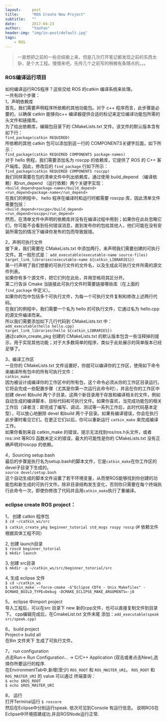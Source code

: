 ```yaml
---
layout:     post
title:      "ROS Create New Project"
subtitle:   ""
date:       2017-04-23
author:     "YaoYao"
header-img: "img/in-post/default.jpg"
tags:
    - ROS
---
```


> 一直想把之前的一些总结搬上来，但是几次打开笔记都发现之前的东西太杂，是个大工程。慢慢来吧，先传几个之前写的稍微有条理点的。。。

### ROS编译运行项目

如何编译运行ROS程序？这些交给 ROS 的catkin 编译系统来处理。   
一共有四个步骤：   
1，声明依赖库   
首先，我们需要声明程序所依赖的其他功能包。对于 c++ 程序而言，此步骤是必要的，以确保 catkin 能够向c++ 编译器提供合适的标记来定位编译功能包所需的头文件和链接库。   
为了给出依赖库，编辑包目录下的 CMakeLists.txt 文件。该文件的默认版本含有如下行：   
`find_package(catkin REQUIRED)`       
所依赖的其他 catkin 包可以添加到这一行的 COMPONENTS关键字后面，如下所示：   
`find_package(catkin REQUIRED COMPONENTS package-names)`    
对于 hello 例程，我们需要添加名为 roscpp 的依赖库，它提供了 ROS 的 C++ 客户端库。因此，修改后的 `find_package` 行如下所示：    
`find_package(catkin REQUIRED COMPONENTS roscpp)`    
我们同样需要在包的清单文件中列出依赖库，通过使用 build_depend （编译依赖）和run_depend （运行依赖）两个关键字实现：    
    `<build_depend>package-name</build_depend>`    
    `<run_depend>package-name</run_depend> `   
在我们的例程中， hello 程序在编译时和运行时都需要 roscpp 库，因此清单文件需要包括：    
`<build_depend>roscpp</build_depend>`    
`<run_depend>roscpp</run_depend> `   
然而，在清单文件中声明的依赖库并没有在编译过程中用到；如果你在此处忽略它们，你可能不会看到任何错误消息，直到发布你的包给其他人，他们可能在没有安装所需包的情况下编译你发布的包而导致报错。    

2，声明可执行文件    
接下来，我们需要在 CMakeLists.txt 中添加两行，来声明我们需要创建的可执行文件。其一般形式是：
`add_executable(executable-name source-files)`     
`target_link_libraries(executable-name ${catkin_LIBRARIES})`    
第一行声明了我们想要的可执行文件的文件名，以及生成此可执行文件所需的源文件列表。    
如果你有多个源文件，把它们列在此处，并用空格将其区分开。    
第二行告诉 Cmake 当链接此可执行文件时需要链接哪些库（在上面的 `find_package` 中定义）。      
如果你的包中包括多个可执行文件，为每一个可执行文件复制和修改上述两行代码。    
在我们的例程中，我们需要一个名为 hello 的可执行文件，它通过名为 hello.cpp 的源文件编译而来。    
所以我们需要添加如下几行代码到 CMakeLists.txt 中：      
`add_executable(hello hello.cpp)`       
`target_link_libraries(hello ${catkin_LIBRARIES})`         
通过catkin_create_pkg 创建的 CMakeLists.txt 的默认版本包含一些注释掉的提示，用于实现其他功能；对于大多数简单的程序，类似于此处展示的简单版本已经足够了。    

3，编译工作区    
一旦你的 CMakeLists.txt 文件设置好，你就可以编译你的工作区，使用如下命令来编译所有包中的所有可执行文件：    
`catkin_make`     
因为被设计成编译你的工作区中的所有包，这个命令必须从你的工作区目录运行。它将会完成一些配置步骤（尤其是你第一次运行此命令时），并且在你的工作区中创建 devel 和build 两个子目录。这两个新目录用于存放和编译相关的文件，例如自动生成的编译脚本、目标代码和可执行文件。如果你喜欢，当完成功能包的相关工作后（译者注：即完成了编写、调试、测试等一系列工作后，此时代码基本定型），可以放心地删除 devel 和build 两个子目录。如果有编译错误，你会在执行此步骤时看见它们。在更正它们以后，你可以重新运行 `catkin_make` 来完成编译工作。         
如果你看到来自 catkin_make 的错误，提示无法找到ros/ros.h头文件，或者 ros::init 等ROS 函数未定义的错误，最大的可能性是你的 CMakeLists.txt 没有正确声明对roscpp 的依赖。       

4，Sourcing setup.bash     
最后的步骤是执行名为setup.bash的脚本文件，它是`catkin_make`在你工作区的devel子目录下生成的。      
`source devel/setup.bash`    
这个自动生成的脚本文件设置了若干环境变量，从而使ROS能够找到你创建的功能包和新生成的可执行文件。除非目录结构发生变化，否则你只需要在每个终端执行此命令一次，即使你修改了代码并且用`catkin_make`执行了重编译。


### eclipse create ROS project：
1， 创建 catkin 程序包   
    `$ cd ~/catkin_ws/src`   
    `$ catkin_create_pkg beginner_tutorial std_msgs rospy roscp`   (# 依赖文件根据具体工程不同）   

2, 创建 launch目录   
    `$ roscd beginner_totorial`    
    `$ mkdir launch`

3, 创建 src目录    
    `$ mkdir -p ~/catkin_ws/src/beginner_totorial/src`     
 
4, 生成 eclipse 文件    
    `$ cd ~/catkin_ws`    
    `$ catkin_make --force-cmake -G"Eclipse CDT4 - Unix Makefiles" -DCMAKE_BUILD_TYPE=Debug -DCMAKE_ECLIPSE_MAKE_ARGUMENTS=-j8`

5， eclipse 中import project     
      导入工程后，可以在src 目录下 new 新的cpp文件，也可以直接复制文件到目录下。
      cpp编辑完成后，在CmakeList.txt 文件末尾 添加：`add_executable(speak src/speak.cpp)`

6， build project    
      Project-> bulid all    
      在Bin 文件夹下 生成了可执行文件。

7， run configuration    
      点击Run→ Run Configuration... → C/C++ Application (双击或者点击New),选择你所要运行的程序.     
      在EnvironmentTab中,新增(至少) `ROS_ROOT` 和 `ROS_MASTER_URI`。
      `ROS_ROOT` 和 `ROS_MASTER_URI` 的 value 可以通过 终端查询：    
      `$ echo $ROS_ROOT`   
      `$ echo $ROS_MASTER_URI`   

8， 运行    
      打开Terminal运行
      `$ roscore`   
      然后在Eclipse中分别运行speak. 依次可见到Console 有运行信息。
      说明ROS在Eclipse中环境搭建成功.并且ROSNode运行正常.


